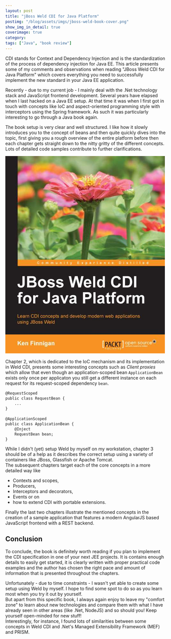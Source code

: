 ```yaml
---
layout: post
title: "jBoss Weld CDI for Java Platform"
postimg: "/blog/assets/imgs/jboss-weld-book-cover.png"
show_img_in_detail: true
coverimage: true
category: 
tags: ["Java", "book review"]
---
```


CDI stands for Context and Dependency Injection and is the standardization of the process of dependency injection for Java EE. This article presents some of my comments and observations when reading "JBoss Weld CDI for Java Platform" which covers everything you need to successfully implement the new standard in your Java EE application.

Recently - due to my current job - I mainly deal with the .Net technology stack and JavaScript frontend development. Several years have elapsed when I last hacked on a Java EE setup. At that time it was when I first got in touch with concepts like IoC and aspect-oriented programming style with interceptors using the Spring framework. As such it was particularly interesting to go through a Java book again.

The book setup is very clear and well structured. I like how it slowly introduces you to the concept of beans and then quite quickly dives into the topic, first giving you a rough overview of the entire platform before then each chapter gets straight down to the nitty gritty of the different concepts. Lots of detailed code samples contribute to further clarifications.

![](/blog/assets/imgs/cdiweldbook.jpg)

Chapter 2, which is dedicated to the IoC mechanism and its implementation in Weld CDI, presents some interesting concepts such as _Client proxies_ which allow that even though an application-scoped bean `ApplicationBean` exists only once per applicaton you still get a different instance on each request for its request-scoped dependency `bean`.

    @RequestScoped
    public class RequestBean {
        ... 
    }
   
    @ApplicationScoped
    public class ApplicationBean {
        @Inject
        RequestBean bean;   
    }

While I didn't (yet) setup Weld by myself on my workstation, chapter 3 should be of a help as it describes the correct setup using a variety of containers like JBoss, Glassfish or Apache Tomcat.  
The subsequent chapters target each of the core concepts in a more detailed way like

- Contexts and scopes,
- Producers,
- Interceptors and decorators,
- Events or on
- how to extend CDI with portable extensions.

Finally the last two chapters illustrate the mentioned concepts in the creation of a sample application that features a modern AngularJS based JavaScript frontend with a REST backend.

## Conclusion

To conclude, the book is definitely worth reading if you plan to implement the CDI specification in one of your next JEE projects. It is contains enough details to easily get started, it is clearly written with proper practical code examples and the author has chosen the right pace and amount of information that is presented throughout the chapters.

Unfortunately - due to time constraints - I wasn't yet able to create some setup using Weld by myself. I hope to find some spot to do so as you learn most when you try it out by yourself.  
But apart from this specific book, I always again enjoy to leave my "comfort zone" to learn about new technologies and compare them with what I have already seen in other areas (like .Net, NodeJS) and so should you! Keep yourself open-minded for new stuff!  
Interestingly, for instance, I found lots of similarities between some concepts in Weld CDI and .Net's Managed Extensibility Framework (MEF) and PRISM.




